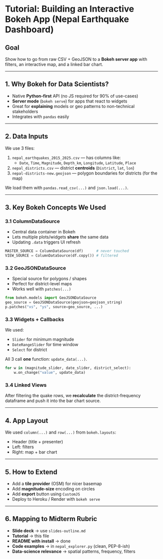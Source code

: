 # Tutorial: Building an Interactive Bokeh App (Nepal Earthquake Dashboard)

## Goal
Show how to go from raw CSV + GeoJSON to a **Bokeh server app** with filters, an interactive map, and a linked bar chart.

---

## 1. Why Bokeh for Data Scientists?
- Native **Python-first** API (no JS required for 90% of use-cases)
- **Server mode** (`bokeh serve`) for apps that react to widgets
- Great for **explaining** models or geo patterns to non-technical stakeholders
- Integrates with `pandas` easily

---

## 2. Data Inputs
We use 3 files:

1. `nepal_earthquakes_2015_2025.csv` — has columns like:
   - `Date`, `Time`, `Magnitude`, `Depth_km`, `Longitude`, `Latitude`, `Place`
2. `nepal_districts.csv` — district **centroids** (`District`, `lat`, `lon`)
3. `nepal-districts-new.geojson` — polygon boundaries for districts (for the map)

We load them with `pandas.read_csv(...)` and `json.load(...)`.

---

## 3. Key Bokeh Concepts We Used

### 3.1 ColumnDataSource
- Central data container in Bokeh
- Lets multiple plots/widgets **share** the same data
- Updating `.data` triggers UI refresh

```python
MASTER_SOURCE = ColumnDataSource(df)      # never touched
VIEW_SOURCE = ColumnDataSource(df.copy()) # filtered
```

### 3.2 GeoJSONDataSource
- Special source for polygons / shapes
- Perfect for district-level maps
- Works well with `patches(...)`

```python
from bokeh.models import GeoJSONDataSource
geo_source = GeoJSONDataSource(geojson=geojson_string)
p.patches("xs", "ys", source=geo_source, ...)
```

### 3.3 Widgets + Callbacks
We used:
- `Slider` for minimum magnitude
- `DateRangeSlider` for time window
- `Select` for district

All 3 call **one** function: `update_data(...)`.

```python
for w in (magnitude_slider, date_slider, district_select):
    w.on_change("value", update_data)
```

### 3.4 Linked Views
After filtering the quake rows, we **recalculate** the district-frequency dataframe and push it into the bar chart source.

---

## 4. App Layout
We used `column(...)` and `row(...)` from `bokeh.layouts`:

- Header (title + presenter)
- Left: filters
- Right: map + bar chart


---

## 5. How to Extend
- Add a **tile provider** (OSM) for nicer basemap
- Add **magnitude-size** encoding on circles
- Add **export** button using `CustomJS`
- Deploy to Heroku / Render with `bokeh serve`

---

## 6. Mapping to Midterm Rubric
- **Slide deck** → use `slides-outline.md`
- **Tutorial** → this file
- **README with install** → done
- **Code examples** → in `nepal_explorer.py` (clean, PEP-8-ish)
- **Data-science relevance** → spatial patterns, frequency, filters
